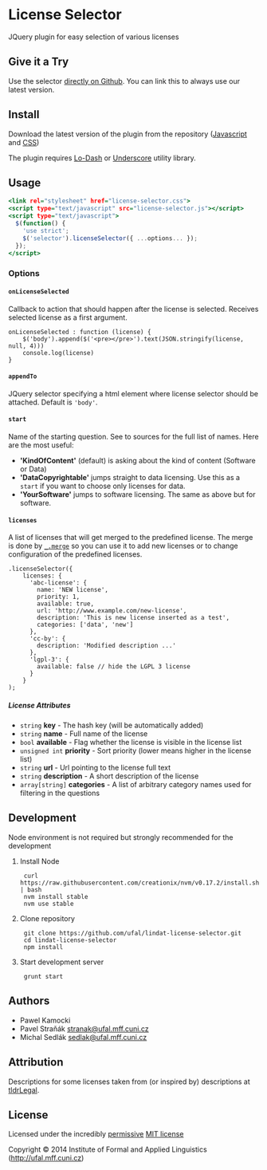 
<!-- TITLE/ -->

# License Selector

<!-- /TITLE -->


<!-- DESCRIPTION/ -->

JQuery plugin for easy selection of various licenses

<!-- /DESCRIPTION -->

## Give it a Try

Use the selector [directly on Github](https://ufal.github.io/lindat-license-selector). You can link this to always use our latest version.


## Install

Download the latest version of the plugin from the repository
([Javascript](https://raw.githubusercontent.com/ufal/lindat-license-selector/master/lib/license-selector.js)
and [CSS](https://raw.githubusercontent.com/ufal/lindat-license-selector/master/lib/license-selector.css))

The plugin requires [Lo-Dash](http://lodash.com/) or [Underscore](http://underscorejs.org/) utility library.

## Usage
```.html
<link rel="stylesheet" href="license-selector.css">
<script type="text/javascript" src="license-selector.js"></script>
<script type="text/javascript">
  $(function() {
    'use strict';
    $('selector').licenseSelector({ ...options... });
  });
</script>
```

### Options

#### `onLicenseSelected`

Callback to action that should happen after the license is selected. Receives selected license as a first argument.

```.javascript
onLicenseSelected : function (license) {
    $('body').append($('<pre></pre>').text(JSON.stringify(license, null, 4)))
    console.log(license)
}
```

#### `appendTo`

JQuery selector specifying a html element where license selector should be attached. Default is `'body'`.

#### `start`

Name of the starting question. See to sources for the full list of names. Here are the most useful:

- **'KindOfContent'** (default) is asking about the kind of content (Software or Data)
- **'DataCopyrightable'** jumps straight to data licensing. Use this as a `start` if you want to choose only licenses for data.
- **'YourSoftware'** jumps to software licensing. The same as above but for software.

#### `licenses`

A list of licenses that will get merged to the predefined license. The merge is done by [`_.merge`](https://lodash.com/docs#merge) so you can use it to add new licenses or to change configuration of the predefined licenses.

```.javascript
.licenseSelector({
    licenses: {
      'abc-license': {
        name: 'NEW license',
        priority: 1,
        available: true,
        url: 'http://www.example.com/new-license',
        description: 'This is new license inserted as a test',
        categories: ['data', 'new']
      },
      'cc-by': {
        description: 'Modified description ...'
      },
      'lgpl-3': {
        available: false // hide the LGPL 3 license
      }
    }
);
```

##### License Attributes

- `string` **key** - The hash key (will be automatically added)
- `string` **name** - Full name of the license
- `bool` **available** - Flag whether the license is visible in the license list
- `unsigned int` **priority** - Sort priority (lower means higher in the license list)
- `string` **url** - Url pointing to the license full text
- `string` **description** - A short description of the license
- `array[string]` **categories** - A list of arbitrary category names used for filtering in the questions

## Development

Node environment is not required but strongly recommended for the development

1. Install Node
    
        curl https://raw.githubusercontent.com/creationix/nvm/v0.17.2/install.sh | bash
        nvm install stable
        nvm use stable

2. Clone repository
    
        git clone https://github.com/ufal/lindat-license-selector.git
        cd lindat-license-selector
        npm install

3. Start development server
    
        grunt start
    
## Authors

- Pawel Kamocki
- Pavel Straňák <stranak@ufal.mff.cuni.cz>
- Michal Sedlák <sedlak@ufal.mff.cuni.cz>

## Attribution

Descriptions for some licenses taken from (or inspired by) descriptions at [tldrLegal](https://tldrlegal.com).

<!-- LICENSE/ -->

## License

Licensed under the incredibly [permissive](http://en.wikipedia.org/wiki/Permissive_free_software_licence) [MIT license](http://creativecommons.org/licenses/MIT/)

Copyright &copy; 2014 Institute of Formal and Applied Linguistics (http://ufal.mff.cuni.cz)

<!-- /LICENSE -->
